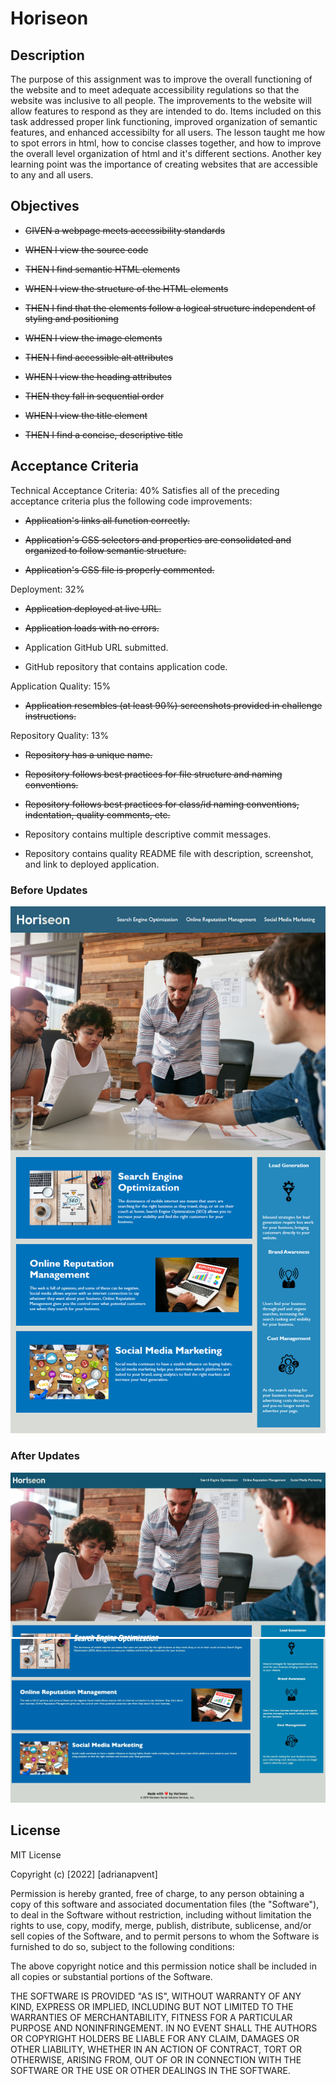 # Horiseon

## Description

The purpose of this assignment was to improve the overall functioning of the website and to meet adequate accessibility regulations so that the website was inclusive to all people. The improvements to the website will allow features to respond as they are intended to do. Items included on this task addressed proper link functioning, improved organization of semantic features, and enhanced accessibilty for all users. The lesson taught me how to spot errors in html, how to concise classes together, and how to improve the overall level organization of html and it's different sections. Another key learning point was the importance of creating websites that are accessible to any and all users. 

## Objectives

- ~~GIVEN a webpage meets accessibility standards~~

- ~~WHEN I view the source code~~
- ~~THEN I find semantic HTML elements~~

- ~~WHEN I view the structure of the HTML elements~~
- ~~THEN I find that the elements follow a logical structure independent of styling and positioning~~

- ~~WHEN I view the image elements~~
- ~~THEN I find accessible alt attributes~~

- ~~WHEN I view the heading attributes~~
- ~~THEN they fall in sequential order~~

- ~~WHEN I view the title element~~
- ~~THEN I find a concise, descriptive title~~

## Acceptance Criteria

Technical Acceptance Criteria: 40%
Satisfies all of the preceding acceptance criteria plus the following code improvements:

- ~~Application's links all function correctly.~~ 

- ~~Application's CSS selectors and properties are consolidated and organized to follow semantic structure.~~

- ~~Application's CSS file is properly commented.~~


Deployment: 32%
- ~~Application deployed at live URL.~~

- ~~Application loads with no errors.~~

- Application GitHub URL submitted.

- GitHub repository that contains application code.


Application Quality: 15%
- ~~Application resembles (at least 90%) screenshots provided in challenge instructions.~~


Repository Quality: 13%
- ~~Repository has a unique name.~~

- ~~Repository follows best practices for file structure and naming conventions.~~

- ~~Repository follows best practices for class/id naming conventions, indentation, quality comments, etc.~~

- Repository contains multiple descriptive commit messages.

- Repository contains quality README file with description, screenshot, and link to deployed application.

### Before Updates
![beforeimages](assets/images/mockup-horiseon.png)

### After Updates
![afterimages](assets/images/horiseon-update.jpg)
![afterimages2](assets/images/horiseon-update2.jpg)

## License

MIT License

Copyright (c) [2022] [adrianapvent]

Permission is hereby granted, free of charge, to any person obtaining a copy
of this software and associated documentation files (the "Software"), to deal
in the Software without restriction, including without limitation the rights
to use, copy, modify, merge, publish, distribute, sublicense, and/or sell
copies of the Software, and to permit persons to whom the Software is
furnished to do so, subject to the following conditions:

The above copyright notice and this permission notice shall be included in all
copies or substantial portions of the Software.

THE SOFTWARE IS PROVIDED "AS IS", WITHOUT WARRANTY OF ANY KIND, EXPRESS OR
IMPLIED, INCLUDING BUT NOT LIMITED TO THE WARRANTIES OF MERCHANTABILITY,
FITNESS FOR A PARTICULAR PURPOSE AND NONINFRINGEMENT. IN NO EVENT SHALL THE
AUTHORS OR COPYRIGHT HOLDERS BE LIABLE FOR ANY CLAIM, DAMAGES OR OTHER
LIABILITY, WHETHER IN AN ACTION OF CONTRACT, TORT OR OTHERWISE, ARISING FROM,
OUT OF OR IN CONNECTION WITH THE SOFTWARE OR THE USE OR OTHER DEALINGS IN THE
SOFTWARE.